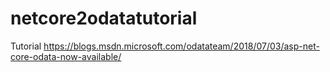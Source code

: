 # netcore2odatatutorial
Tutorial https://blogs.msdn.microsoft.com/odatateam/2018/07/03/asp-net-core-odata-now-available/
